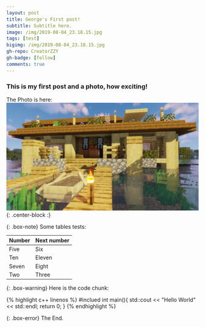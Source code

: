 ```yaml
---
layout: post
title: George's First post!
subtitle: Subtitle here.
image: /img/2019-08-04_23.18.15.jpg
tags: [test]
bigimg: /img/2019-08-04_23.18.15.jpg
gh-repo: CreatorZZY
gh-badge: [follow]
comments: true
---
```


### This is my first post and a photo, how exciting!

The Photo is here:
![Crepe](/img/2019-08-04_23.18.15.jpg){: .center-block :}


{: .box-note}
Some tables tests:

| Number | Next number |
| :---- |:------ |
| Five  | Six    |
| Ten   | Eleven |
| Seven | Eight  |
| Two   | Three  |

{: .box-warning}
Here is the code chunk:

{% highlight c++ linenos %}
#inclued<iostream>
int main(){
    std::cout << "Hello World" << std::endl;
    return 0;
}
{% endhighlight %}

{: .box-error}
The End.